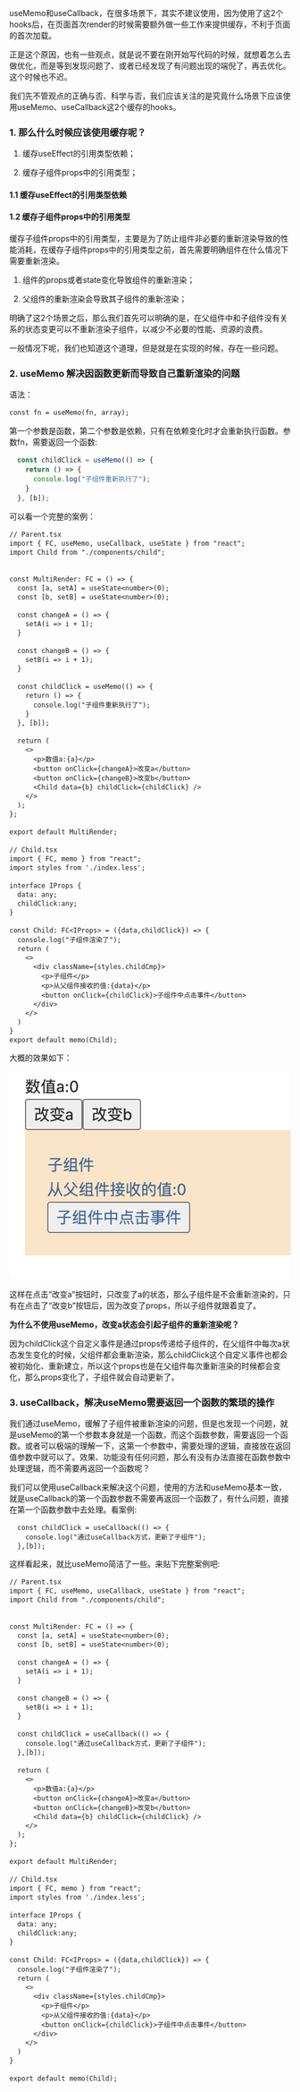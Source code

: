 useMemo和useCallback，在很多场景下，其实不建议使用，因为使用了这2个hooks后，在页面首次render的时候需要额外做一些工作来提供缓存，不利于页面的首次加载。

正是这个原因，也有一些观点，就是说不要在刚开始写代码的时候，就想着怎么去做优化，而是等到发现问题了、或者已经发现了有问题出现的端倪了，再去优化。这个时候也不迟。

我们先不管观点的正确与否、科学与否，我们应该关注的是究竟什么场景下应该使用useMemo、useCallback这2个缓存的hooks。

### 1. 那么什么时候应该使用缓存呢？

1. 缓存useEffect的引用类型依赖；

2. 缓存子组件props中的引用类型；

#### 1.1 缓存useEffect的引用类型依赖



#### 1.2 缓存子组件props中的引用类型

缓存子组件props中的引用类型，主要是为了防止组件非必要的重新渲染导致的性能消耗，在缓存子组件props中的引用类型之前，首先需要明确组件在什么情况下需要重新渲染。

1. 组件的props或者state变化导致组件的重新渲染；

2. 父组件的重新渲染会导致其子组件的重新渲染；

明确了这2个场景之后，那么我们首先可以明确的是，在父组件中和子组件没有关系的状态变更可以不重新渲染子组件，以减少不必要的性能、资源的浪费。

一般情况下呢，我们也知道这个道理，但是就是在实现的时候，存在一些问题。

### 2. useMemo 解决因函数更新而导致自己重新渲染的问题

语法：

```markdown
const fn = useMemo(fn, array);
```

第一个参数是函数，第二个参数是依赖，只有在依赖变化时才会重新执行函数。参数fn，需要返回一个函数:

```ts
  const childClick = useMemo(() => {
    return () => {
      console.log("子组件重新执行了");
    }
  }, [b]);
```

可以看一个完整的案例：

```tsx
// Parent.tsx
import { FC, useMemo, useCallback, useState } from "react";
import Child from "./components/child";


const MultiRender: FC = () => {
  const [a, setA] = useState<number>(0);
  const [b, setB] = useState<number>(0);

  const changeA = () => {
    setA(i => i + 1);
  }

  const changeB = () => {
    setB(i => i + 1);
  }

  const childClick = useMemo(() => {
    return () => {
      console.log("子组件重新执行了");
    }
  }, [b]);

  return (
    <>
      <p>数值a:{a}</p>
      <button onClick={changeA}>改变a</button>
      <button onClick={changeB}>改变b</button>
      <Child data={b} childClick={childClick} />
    </>
  );
};

export default MultiRender;

// Child.tsx
import { FC, memo } from "react";
import styles from './index.less';

interface IProps {
  data: any;
  childClick:any;
}

const Child: FC<IProps> = ({data,childClick}) => {
  console.log("子组件渲染了");
  return (
    <>
      <div className={styles.childCmp}>
        <p>子组件</p>
        <p>从父组件接收的值:{data}</p>
        <button onClick={childClick}>子组件中点击事件</button>
      </div>
    </>
  )
}
export default memo(Child);
```

大概的效果如下：

![父组件和子组件无关状态的变化，不重新渲染子组件](./images/i50.png)

这样在点击“改变a”按钮时，只改变了a的状态，那么子组件是不会重新渲染的，只有在点击了“改变b”按钮后，因为改变了props，所以子组件就跟着变了。

**为什么不使用useMemo，改变a状态会引起子组件的重新渲染呢？**

因为childClick这个自定义事件是通过props传递给子组件的，在父组件中每次a状态发生变化的时候，父组件都会重新渲染，那么childClick这个自定义事件也都会被初始化、重新建立，所以这个props也是在父组件每次重新渲染的时候都会变化，那么props变化了，子组件就会自动更新了。

### 3. useCallback，解决useMemo需要返回一个函数的繁琐的操作

我们通过useMemo，缓解了子组件被重新渲染的问题，但是也发现一个问题，就是useMemo的第一个参数本身就是一个函数，而这个函数参数，需要返回一个函数。或者可以极端的理解一下，这第一个参数中，需要处理的逻辑，直接放在返回值参数中就可以了。效果、功能没有任何问题，那么有没有办法直接在函数参数中处理逻辑，而不需要再返回一个函数呢？

我们可以使用useCallback来解决这个问题，使用的方法和useMemo基本一致，就是useCallback的第一个函数参数不需要再返回一个函数了，有什么问题，直接在第一个函数参数中去处理。看案例:

```tsx
  const childClick = useCallback(() => {
    console.log("通过useCallback方式，更新了子组件");
  },[b]);
```

这样看起来，就比useMemo简洁了一些。来贴下完整案例吧:

```tsx
// Parent.tsx
import { FC, useMemo, useCallback, useState } from "react";
import Child from "./components/child";


const MultiRender: FC = () => {
  const [a, setA] = useState<number>(0);
  const [b, setB] = useState<number>(0);

  const changeA = () => {
    setA(i => i + 1);
  }

  const changeB = () => {
    setB(i => i + 1);
  }

  const childClick = useCallback(() => {
    console.log("通过useCallback方式，更新了子组件");
  },[b]);

  return (
    <>
      <p>数值a:{a}</p>
      <button onClick={changeA}>改变a</button>
      <button onClick={changeB}>改变b</button>
      <Child data={b} childClick={childClick} />
    </>
  );
};

export default MultiRender;

// Child.tsx
import { FC, memo } from "react";
import styles from './index.less';

interface IProps {
  data: any;
  childClick:any;
}

const Child: FC<IProps> = ({data,childClick}) => {
  console.log("子组件渲染了");
  return (
    <>
      <div className={styles.childCmp}>
        <p>子组件</p>
        <p>从父组件接收的值:{data}</p>
        <button onClick={childClick}>子组件中点击事件</button>
      </div>
    </>
  )
}

export default memo(Child);
```